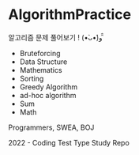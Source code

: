 # AlgorithmPractice
알고리즘 문제 풀어보기 ! (•̀ᴗ•́)و ̑̑

- Bruteforcing
- Data Structure
- Mathematics
- Sorting
- Greedy Algorithm
- ad-hoc algorithm
- Sum
- Math

Programmers, SWEA, BOJ

2022 - Coding Test Type Study Repo

